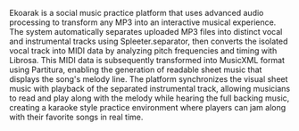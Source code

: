 Ekoarak is a social music practice platform that uses advanced audio processing to transform any MP3 into an interactive musical experience. The system automatically separates uploaded MP3 files into distinct vocal and instrumental tracks using Spleeter.separator, then converts the isolated vocal track into MIDI data by analyzing pitch frequencies and timing with Librosa. This MIDI data is subsequently transformed into MusicXML format using Partitura, enabling the generation of readable sheet music that displays the song's melody line. The platform synchronizes the visual sheet music with playback of the separated instrumental track, allowing musicians to read and play along with the melody while hearing the full backing music, creating a karaoke style practice environment where players can jam along with their favorite songs in real time.
